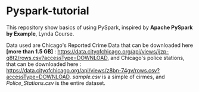 # Pyspark-tutorial
This repository show basics of using PySpark, inspired by **Apache PySpark by Example**, Lynda Course. 

Data used are Chicago's Reported Crime Data that can be downloaded here **[more than 1.5 GB]** : https://data.cityofchicago.org/api/views/ijzp-q8t2/rows.csv?accessType=DOWNLOAD, and Chicago's police stations, that can be downloaded here : https://data.cityofchicago.org/api/views/z8bn-74gv/rows.csv?accessType=DOWNLOAD. _sample.csv_ is a simple of cirmes, and _Police_Stations.csv_ is the entire dataset. 
